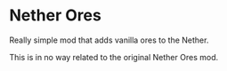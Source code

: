 Nether Ores
===========

Really simple mod that adds vanilla ores to the Nether.

This is in no way related to the original Nether Ores mod.